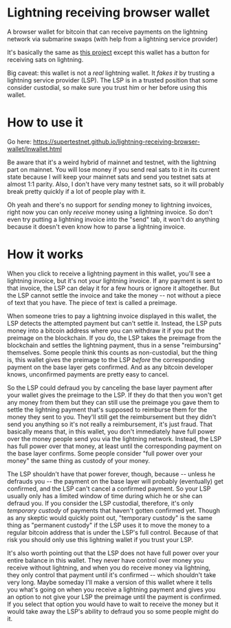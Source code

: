 # Lightning receiving browser wallet
A browser wallet for bitcoin that can receive payments on the lightning network via submarine swaps (with help from a lightning service provider)

It's basically the same as [this project](https://github.com/supertestnet/vanilla-js-browser-wallet) except this wallet has a button for receiving sats on lightning.

Big caveat: this wallet is not a *real* lightning wallet. It *fakes it* by trusting a lightning service provider (LSP). The LSP is in a trusted position that some consider custodial, so make sure you trust him or her before using this wallet.

# How to use it

Go here: https://supertestnet.github.io/lightning-receiving-browser-wallet/lnwallet.html

Be aware that it's a weird hybrid of mainnet and testnet, with the lightning part on mainnet. You will lose money if you send real sats to it in its current state because I will keep your mainnet sats and send you testnet sats at almost 1:1 parity. Also, I don't have very many testnet sats, so it will probably break pretty quickly if a lot of people play with it.

Oh yeah and there's no support for *sending* money to lightning invoices, right now you can only *receive* money using a lightning invoice. So don't even try putting a lightning invoice into the "send" tab, it won't do anything because it doesn't even know how to parse a lightning invoice.

# How it works

When you click to receive a lightning payment in this wallet, you'll see a lightning invoice, but it's not *your* lightning invoice. If any payment is sent to that invoice, the LSP can delay it for a few hours or ignore it altogether. But the LSP cannot settle the invoice and take the money -- not without a piece of text that you have. The piece of text is called a preimage.

When someone tries to pay a lightning invoice displayed in this wallet, the LSP detects the attempted payment but can't settle it. Instead, the LSP puts money into a bitcoin address where you can withdraw it if you put the preimage on the blockchain. If you do, the LSP takes the preimage from the blockchain and settles the lightning payment, thus in a sense "reimbursing" themselves. Some people think this counts as non-custodial, but the thing is, this wallet gives the preimage to the LSP *before* the corresponding payment on the base layer gets confirmed. And as any bitcoin developer knows, unconfirmed payments are pretty easy to cancel.

So the LSP could defraud you by canceling the base layer payment after your wallet gives the preimage to the LSP. If they do that then you won't get any money from them but they can still use the preimage you gave them to settle the lightning payment that's supposed to reimburse them for the money they sent to you. They'll still get the reimbursement but they didn't send you anything so it's not really a reimbursement, it's just fraud. That basically means that, in this wallet, you don't immediately have full power over the money people send you via the lightning network. Instead, the LSP has full power over that money, at least until the corresponding payment on the base layer confirms. Some people consider "full power over your money" the same thing as custody of your money.

The LSP shouldn't have that power forever, though, because -- unless he defrauds you -- the payment on the base layer will probably (eventually) get confirmed, and the LSP can't cancel a confirmed payment. So your LSP usually only has a limited window of time during which he or she can defraud you. If you consider the LSP custodial, therefore, it's only *temporary custody* of payments that haven't gotten confirmed yet. Though as any skeptic would quickly point out, "temporary custody" is the same thing as "permanent custody" if the LSP uses it to move the money to a regular bitcoin address that is under the LSP's full control. Because of that risk you should only use this lightning wallet if you trust your LSP.

It's also worth pointing out that the LSP does not have full power over your entire balance in this wallet. They never have control over money you receive without lightning, and when you do receive money via lightning, they only control that payment until it's confirmed -- which shouldn't take very long. Maybe someday I'll make a version of this wallet where it tells you what's going on when you receive a lightning payment and gives you an option to not give your LSP the preimage until the payment is confirmed. If you select that option you would have to wait to receive the money but it would take away the LSP's ability to defraud you so some people might do it.
